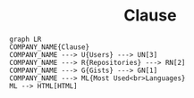 <h1 align="center">Clause</h1>

```mermaid
graph LR
COMPANY_NAME{Clause}
COMPANY_NAME ---> U{Users} ---> UN[3]
COMPANY_NAME ---> R{Repositories} ---> RN[2]
COMPANY_NAME ---> G{Gists} ---> GN[1]
COMPANY_NAME ---> ML{Most Used<br>Languages}
ML --> HTML[HTML]
```
